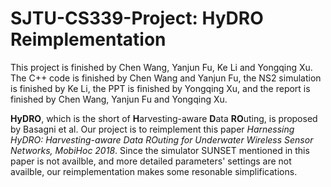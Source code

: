 # SJTU-CS339-Project: HyDRO Reimplementation
This project is finished by Chen Wang, Yanjun Fu, Ke Li and Yongqing Xu. The C++ code is finished by Chen Wang and Yanjun Fu, the NS2 simulation is finished by Ke Li, the PPT is finished by Yongqing Xu, and the report is finished by Chen Wang, Yanjun Fu and Yongqing Xu.

**HyDRO**, which is the short of **H**arvesting-aware **D**ata **RO**uting, is proposed by Basagni et al. Our project is to reimplement this paper *Harnessing HyDRO: Harvesting-aware Data ROuting for Underwater Wireless Sensor Networks, MobiHoc 2018*. Since the simulator SUNSET mentioned in this paper is not availble, and more detailed parameters' settings are not availble, our reimplementation makes some resonable simplifications.
